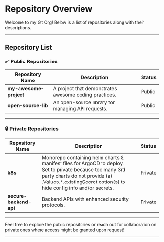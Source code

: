 # Repository Overview

Welcome to my Git Org! Below is a list of repositories along with their descriptions.  

---

## Repository List

### :white_check_mark: Public Repositories

| Repository Name      | Description                                         | Status  |
|----------------------|-----------------------------------------------------|---------|
| **my-awesome-project** | A project that demonstrates awesome coding practices. | Public  |
| **open-source-lib**    | An open-source library for managing API requests. | Public  |

---

### :lock: Private Repositories

| Repository Name        | Description                                                              | Status   |
|------------------------|---------------------------------------------------------|----------|
| **k8s** | Monorepo containing helm charts & manifest files for ArgoCD to deploy. <br> Set to private because too many 3rd party charts do not provide (a) .Values.\*.existingSecret option(s) to hide config info and/or secrets.   | Private  |
| **secure-backend-api**  | Backend APIs with enhanced security protocols.      | Private  |

---

Feel free to explore the public repositories or reach out for collaboration on private ones where access might be granted upon request!

---

